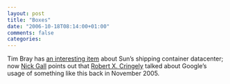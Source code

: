```yaml
---
layout: post
title: "Boxes"
date: "2006-10-18T08:14:00+01:00"
comments: false
categories: 
---
```


<p>Tim Bray has <a href="http://www.tbray.org/ongoing/When/200x/2006/10/17/In-A-Box">an interesting item</a> about Sun&#8217;s shipping container datacenter; now <a href="http://feeds.feedburner.com/~r/NickGallsWeblog/~3/38391623/ngall">Nick Gall</a> points out that <a href="http://www.pbs.org/cringely/pulpit/pulpit20051124.html">Robert X. Cringely</a> talked about Google&#8217;s usage of something like this back in November 2005.</p>


